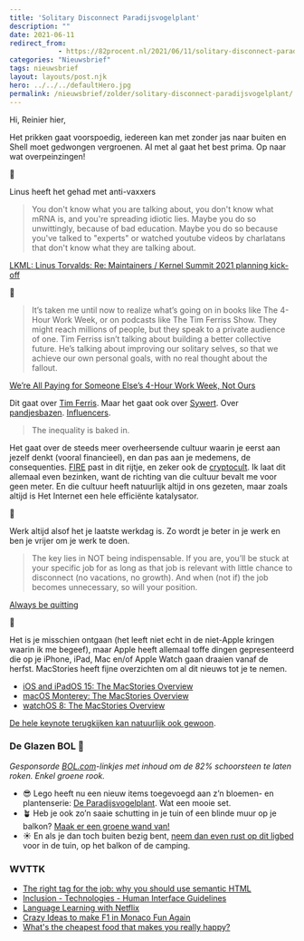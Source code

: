 ```yaml
---
title: 'Solitary Disconnect Paradijsvogelplant'
description: ""
date: 2021-06-11
redirect_from: 
            - https://82procent.nl/2021/06/11/solitary-disconnect-paradijsvogelplant/
categories: "Nieuwsbrief"
tags: nieuwsbrief	
layout: layouts/post.njk
hero: ../../../defaultHero.jpg
permalink: /nieuwsbrief/zolder/solitary-disconnect-paradijsvogelplant/
---
```

<!-- wp:paragraph -->

Hi, Reinier hier,

<!-- /wp:paragraph -->

<!-- wp:paragraph -->

Het prikken gaat voorspoedig, iedereen kan met zonder jas naar buiten en Shell moet gedwongen vergroenen. Al met al gaat het best prima. Op naar wat overpeinzingen!

<!-- /wp:paragraph -->

<!-- wp:paragraph -->

💉

<!-- /wp:paragraph -->

<!-- wp:paragraph -->

Linus heeft het gehad met anti-vaxxers

<!-- /wp:paragraph -->

<!-- wp:quote -->

> You don't know what you are talking about, you don't know what mRNA is, and you're spreading idiotic lies. Maybe you do so unwittingly, because of bad education. Maybe you do so because you've talked to "experts" or watched youtube videos by charlatans that don't know what they are talking about.

<!-- /wp:quote -->

<!-- wp:paragraph -->

[LKML: Linus Torvalds: Re: Maintainers / Kernel Summit 2021 planning kick-off](https://lkml.org/lkml/2021/6/10/957)

<!-- /wp:paragraph -->

<!-- wp:paragraph -->

💸

<!-- /wp:paragraph -->

<!-- wp:quote -->

> It’s taken me until now to realize what’s going on in books like The 4-Hour Work Week, or on podcasts like The Tim Ferriss Show. They might reach millions of people, but they speak to a private audience of one. Tim Ferriss isn’t talking about building a better collective future. He’s talking about improving our solitary selves, so that we achieve our own personal goals, with no real thought about the fallout.

<!-- /wp:quote -->

<!-- wp:paragraph -->

[We’re All Paying for Someone Else’s 4-Hour Work Week, Not Ours](https://aninjusticemag.com/were-all-paying-for-someone-else-s-4-hour-work-week-not-ours-68b2168af55)

<!-- /wp:paragraph -->

<!-- wp:paragraph -->

Dit gaat over [Tim Ferris](https://tim.blog). Maar het gaat ook over [Sywert](https://www.groene.nl/artikel/eerst-de-eigen-schaapjes). Over [pandjesbazen](https://www.quotenet.nl/vastgoed/a36428121/ignace-meuwissen-hoe-heet-die-kutprins-in-nederland-met-al-die-huizen/). [Influencers](https://www.charlottevantwout.com).

<!-- /wp:paragraph -->

<!-- wp:quote -->

> The inequality is baked in.

<!-- /wp:quote -->

<!-- wp:paragraph -->

Het gaat over de steeds meer overheersende cultuur waarin je eerst aan jezelf denkt (vooral financieel), en dan pas aan je medemens, de consequenties. [FIRE](https://en.wikipedia.org/wiki/FIRE_movement) past in dit rijtje, en zeker ook de [cryptocult](https://twitter.com/Reinier/status/1402932264858755073). Ik laat dit allemaal even bezinken, want de richting van die cultuur bevalt me voor geen meter. En die cultuur heeft natuurlijk altijd in ons gezeten, maar zoals altijd is Het Internet een hele efficiënte katalysator.

<!-- /wp:paragraph -->

<!-- wp:paragraph -->

🌴

<!-- /wp:paragraph -->

<!-- wp:paragraph -->

Werk altijd alsof het je laatste werkdag is. Zo wordt je beter in je werk en ben je vrijer om je werk te doen.

<!-- /wp:paragraph -->

<!-- wp:quote -->

> The key lies in NOT being indispensable. If you are, you’ll be stuck at your specific job for as long as that job is relevant with little chance to disconnect (no vacations, no growth). And when (not if) the job becomes unnecessary, so will your position.

<!-- /wp:quote -->

<!-- wp:paragraph -->

[Always be quitting](https://jmmv.dev/2021/04/always-be-quitting.html)

<!-- /wp:paragraph -->

<!-- wp:paragraph -->

🍎

<!-- /wp:paragraph -->

<!-- wp:paragraph -->

Het is je misschien ontgaan (het leeft niet echt in de niet-Apple kringen waarin ik me begeef), maar Apple heeft allemaal toffe dingen gepresenteerd die op je iPhone, iPad, Mac en/of Apple Watch gaan draaien vanaf de herfst. MacStories heeft fijne overzichten om al dit nieuws tot je te nemen.

<!-- /wp:paragraph -->

<!-- wp:list -->

- [iOS and iPadOS 15: The MacStories Overview](https://www.macstories.net/stories/ios-and-ipados-15-the-macstories-overview/)
- [macOS Monterey: The MacStories Overview](https://www.macstories.net/stories/macos-monterey-the-macstories-overview/)
- [watchOS 8: The MacStories Overview](https://www.macstories.net/stories/watchos-8-the-macstories-overview/)

<!-- /wp:list -->

<!-- wp:paragraph -->

[De hele keynote terugkijken kan natuurlijk ook gewoon](https://www.apple.com/apple-events/june-2021/).

<!-- /wp:paragraph -->

<!-- wp:heading {"level":3} -->

### De Glazen BOL 🔮

<!-- /wp:heading -->

<!-- wp:paragraph -->

_Gesponsorde [BOL.com](https://partner.bol.com/click/click?p=2&t=url&s=1066120&f=TXL&url=https%3A%2F%2Fwww.bol.com%2Fnl%2F&name=de%20winkel%20van%20ons%20allemaal)-linkjes met inhoud om de 82% schoorsteen te laten roken. Enkel groene rook._

<!-- /wp:paragraph -->

<!-- wp:list -->

- 😎 Lego heeft nu een nieuw items toegevoegd aan z’n bloemen- en plantenserie: [De Paradijsvogelplant](https://partner.bol.com/click/click?p=2&t=url&s=1066120&f=TXL&url=https%3A%2F%2Fwww.bol.com%2Fnl%2Fp%2Flego-creator-expert-paradijsvogelplant-10289%2F9300000031390162%2F&name=LEGO%20Creator%20Expert%20Paradijsvogelplant%20-%2010289). Wat een mooie set.
- 🪴 Heb je ook zo’n saaie schutting in je tuin of een blinde muur op je balkon? [Maak er een groene wand van!](https://partner.bol.com/click/click?p=2&t=url&s=1066120&f=TXL&url=https%3A%2F%2Fwww.bol.com%2Fnl%2Fp%2Fverticale-tuin-met-36-grote-vakken-100cm-x-100cm-verticale-tuin-zwart-groene-wand-groene-muur-verticale-moestuin-zakken-plantenhanger-balkon-plantenbak-plantenzak-1x1-meter%2F9200000123238610%2F&name=Verticale%20tuin%20met%2036%20grote%20vakken%20-%20100cm%20x%201…)
- ☀️ En als je dan toch buiten bezig bent, [neem dan even rust op dit ligbed](https://partner.bol.com/click/click?p=2&t=url&s=1066120&f=TXL&url=https%3A%2F%2Fwww.bol.com%2Fnl%2Fp%2Fcampart-travel-ligbed-siena%2F9200000075743342%2F&name=CamPart%20Travel%20ligbed%20Siena) voor in de tuin, op het balkon of de camping.

<!-- /wp:list -->

<!-- wp:heading {"level":3} -->

### WVTTK

<!-- /wp:heading -->

<!-- wp:list -->

- [The right tag for the job: why you should use semantic HTML](https://localghost.dev/2021/06/the-right-tag-for-the-job-why-you-should-use-semantic-html/)
- [Inclusion - Technologies - Human Interface Guidelines](https://developer.apple.com/design/human-interface-guidelines/inclusion/overview/)
- [Language Learning with Netflix](https://languagelearningwithnetflix.com/)
- [Crazy Ideas to make F1 in Monaco Fun Again](https://www.youtube.com/watch?v=9mI_5d12n7s)
- [What's the cheapest food that makes you really happy?](https://tildes.net/~talk/x6b/whats_the_cheapest_food_that_makes_you_really_happy)

<!-- /wp:list -->
